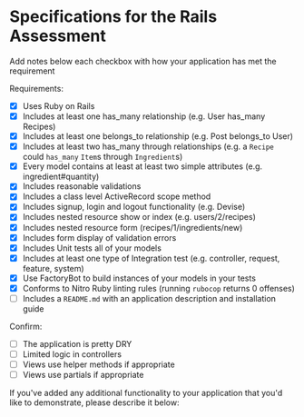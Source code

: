 # Specifications for the Rails Assessment

Add notes below each checkbox with how your application has met the requirement

Requirements:
- [x] Uses Ruby on Rails
- [x] Includes at least one has_many relationship (e.g. User has_many Recipes)
- [x] Includes at least one belongs_to relationship (e.g. Post belongs_to User)
- [x] Includes at least two has_many through relationships (e.g. a `Recipe` could `has_many` `Item`s through `Ingredient`s)
- [x] Every model contains at least at least two simple attributes (e.g. ingredient#quantity)
- [x] Includes reasonable validations
- [x] Includes a class level ActiveRecord scope method
- [x] Includes signup, login and logout functionality (e.g. Devise)
- [x] Includes nested resource show or index (e.g. users/2/recipes)
- [x] Includes nested resource form (recipes/1/ingredients/new)
- [x] Includes form display of validation errors
- [x] Includes Unit tests all of your models
- [x] Includes at least one type of Integration test (e.g. controller, request, feature, system)
- [x] Use FactoryBot to build instances of your models in your tests
- [x] Conforms to Nitro Ruby linting rules (running `rubocop` returns 0 offenses)
- [ ] Includes a `README.md` with an application description and installation guide

Confirm:
- [ ] The application is pretty DRY
- [ ] Limited logic in controllers
- [ ] Views use helper methods if appropriate
- [ ] Views use partials if appropriate

If you've added any additional functionality to your application that you'd like to demonstrate, please describe it below: